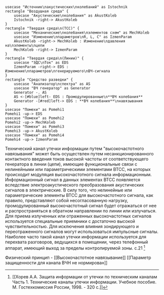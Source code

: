```plantuml
usecase "Источник\nакустических\nколебаний" as Istochnik
rectangle "Воздушная среда" {
	usecase "Акустические\nколебания" as AkustKoleb
	Istochnik -right-> AkustKoleb
}
rectangle "Твердая среда\n(ТСС)" {
	usecase "Механические\nколебания\nэлементов схем" as MechKoleb
	usecase "Изменение\nпараметров\nR, L, C" as IzmenParam
	AkustKoleb -right-> MechKoleb : Изменение\nдавления на\nэлементы\nцепи
	MechKoleb -right-> IzmenParam
}
rectangle "Твердая среда\n(Линии)" {
	usecase "ЭДС\nТок" as EDS
	IzmenParam -right-> EDS : Изменение\nпараметров\nгенерируемого\nВЧ-сигнала
}
rectangle "Средство разведки" {
	usecase "Анализатор\nспектра" as AS
	usecase "ВЧ генератор" as Generator
	Generator -. AS
	AS <-[#blue]left- EDS : Промодулированные\n**ВЧ колебания**
	Generator -[#red]left-> EDS : **ВЧ колебания**\nнавязывания
}
usecase "Помехи" as Pomehi1
Pomehi1 -up-> EDS
usecase "Помехи" as Pomehi2
Pomehi2 -up-> MechKoleb
usecase "Помехи" as Pomehi3
Pomehi3 -up-> AkustKoleb
usecase "Помехи" as Pomehi4
Pomehi4 -up-> IzmenParam
```

Технический канал утечки информации путем "высокочастотного навязывания" может быть осуществлен путем несанкционированного контактного введения токов высокой частоты от соответствующего генератора в линии (цепи), имеющие функциональные связи с нелинейными или параметрическими элементами ВТСС, на которых происходит модуляция высокочастотного сигнала информационным. Информационный сигнал в данных элементах ВТСС появляется вследствие электроакустического преобразования акустических сигналов в электрические. В силу того, что нелинейные или параметрические элементы ВТСС для высокочастотного сигнала, как правило, представляют собой несогласованную нагрузку, промодулированный высокочастотный сигнал будет отражаться от нее и распространяться в обратном направлении по линии или излучаться. Для приема излученных или отраженных высокочастотных сигналов используется специальные приемники с достаточно высокой чувствительностью. Для исключения влияния зондирующего и переотраженного сигналов могут использоваться импульсные сигналы.
Наиболее часто такой канал утечки информации используется для перехвата разговоров, ведущихся в помещении, через телефонный аппарат, имеющий выход за пределы контролируемой зоны. 
с.21 [^1]

Физический принцип - [[Высокочастотное навязывание]]
[[Параметр защищенности для канала ВЧН не нормирован]]

[^1]:[[Хорев А.А. Защита информации от утечки по техническим каналам Часть 1. Технические каналы утечки информации. Учебное пособие. М. Гостехкомиссия России, 1998. - 320 с.]]


